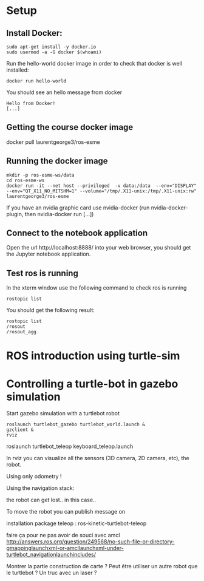 # Setup

## Install Docker:

    sudo apt-get install -y docker.io
    sudo usermod -a -G docker $(whoami)

Run the hello-world docker image in order to check that docker is well installed:

    docker run hello-world

You should see an hello message from docker

```
Hello from Docker!
[...]
```

## Getting the course docker image

   docker pull laurentgeorge3/ros-esme


## Running the docker image

    mkdir -p ros-esme-ws/data
    cd ros-esme-ws
    docker run -it --net host --privileged  -v data:/data  --env="DISPLAY" --env="QT_X11_NO_MITSHM=1" --volume="/tmp/.X11-unix:/tmp/.X11-unix:rw" laurentgeorge3/ros-esme


If you have an nvidia graphic card use nvidia-docker (run nvidia-docker-plugin, then nvidia-docker run [...])
   
## Connect to the notebook application

   Open the url http://localhost:8888/ into your web browser, you should get the Jupyter notebook application.

## Test ros is running

In the xterm window use the following command to check ros is running

    rostopic list

You should get the following result:

    rostopic list
    /rosout
    /rosout_agg


# ROS introduction using turtle-sim


# Controlling a turtle-bot in gazebo simulation

Start gazebo simulation with a turtlebot robot

    roslaunch turtlebot_gazebo turtlebot_world.launch &
    gzclient &
    rviz
    
roslaunch turtlebot_teleop keyboard_teleop.launch

In rviz you can visualize all the sensors (3D camera, 2D camera, etc), the robot. 

Using only odometry !

Using the navigation stack:

the robot can get lost.. in this case.. 

To move the robot you can publish message on 

installation package teleop : ros-kinetic-turtlebot-teleop

faire ça pour ne pas avoir de souci avec amcl
http://answers.ros.org/question/249568/no-such-file-or-directory-gmappinglaunchxml-or-amcllaunchxml-under-turtlebot_navigationlaunchincludes/



Montrer la partie construction de carte  ?
Peut être utiliser un autre robot que le turtlebot ? Un truc avec un laser ? 


